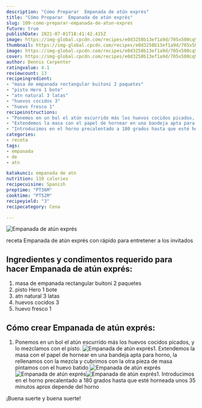 ```yaml
---
description: "Cómo Preparar  Empanada de atún exprés"
title: "Cómo Preparar  Empanada de atún exprés"
slug: 109-como-preparar-empanada-de-atun-expres
future: true
publishDate: 2021-07-01T18:41:42.415Z
image: https://img-global.cpcdn.com/recipes/e0d3258b13ef1a9d/705x500cq90/empanada-de-atun-expres-foto-principal.jpg
thumbnail: https://img-global.cpcdn.com/recipes/e0d3258b13ef1a9d/705x500cq90/empanada-de-atun-expres-foto-principal.jpg
image: https://img-global.cpcdn.com/recipes/e0d3258b13ef1a9d/705x500cq90/empanada-de-atun-expres-foto-principal.jpg
cover: https://img-global.cpcdn.com/recipes/e0d3258b13ef1a9d/705x500cq90/empanada-de-atun-expres-foto-principal.jpg
author: Dennis Carpenter
ratingvalue: 4.1
reviewcount: 13
recipeingredient:
- "masa de empanada rectangular buitoni 2 paquetes"
- "pisto Hero 1 bote"
- "atn natural 3 latas"
- "huevos cocidos 3"
- "huevo fresco 1"
recipeinstructions:
- "Ponemos en un bol el atún escurrido más los huevos cocidos picados, y lo mezclamos con el pisto."
- "Extendemos la masa con el papel de hornear en una bandeja apta para horno, la rellenamos con la mezcla y cubrimos con la otra pieza de masa pintamos con el huevo batido"
- "Introducimos en el horno precalentado a 180 grados hasta que esté horneada unos 35 minutos aprox depende del horno"
categories:
- receta
tags:
- empanada
- de
- atn

katakunci: empanada de atn 
nutrition: 110 calories
recipecuisine: Spanish
preptime: "PT36M"
cooktime: "PT52M"
recipeyield: "3"
recipecategory: Cena

---
```



![Empanada de atún exprés](https://img-global.cpcdn.com/recipes/e0d3258b13ef1a9d/705x500cq90/empanada-de-atun-expres-foto-principal.jpg)

receta Empanada de atún exprés con rápido para entretener a los invitados

<!--inarticleads1-->

## Ingredientes y condimentos requerido para hacer Empanada de atún exprés:

1. masa de empanada rectangular buitoni 2 paquetes
1. pisto Hero 1 bote
1. atn natural 3 latas
1. huevos cocidos 3
1. huevo fresco 1



<!--inarticleads2-->

## Cómo crear Empanada de atún exprés:

1. Ponemos en un bol el atún escurrido más los huevos cocidos picados, y lo mezclamos con el pisto.
<img src="https://img-global.cpcdn.com/steps/43c6610398871813/160x128cq70/foto-del-paso-1-de-la-receta-empanada-de-atun-expres.jpg" alt="Empanada de atún exprés">1. Extendemos la masa con el papel de hornear en una bandeja apta para horno, la rellenamos con la mezcla y cubrimos con la otra pieza de masa pintamos con el huevo batido
<img src="https://img-global.cpcdn.com/steps/9ad0ebe81f80edad/160x128cq70/foto-del-paso-2-de-la-receta-empanada-de-atun-expres.jpg" alt="Empanada de atún exprés"><img src="https://img-global.cpcdn.com/steps/7844cc27910961ef/160x128cq70/foto-del-paso-2-de-la-receta-empanada-de-atun-expres.jpg" alt="Empanada de atún exprés"><img src="https://img-global.cpcdn.com/steps/08bf6801aae1fce5/160x128cq70/foto-del-paso-2-de-la-receta-empanada-de-atun-expres.jpg" alt="Empanada de atún exprés">1. Introducimos en el horno precalentado a 180 grados hasta que esté horneada unos 35 minutos aprox depende del horno



¡Buena suerte y buena suerte!

